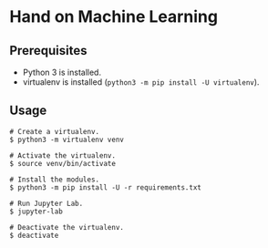 # Hand on Machine Learning

## Prerequisites
* Python 3 is installed.
* virtualenv is installed (`python3 -m pip install -U virtualenv`).

## Usage
```sh-session
# Create a virtualenv.
$ python3 -m virtualenv venv

# Activate the virtualenv.
$ source venv/bin/activate

# Install the modules.
$ python3 -m pip install -U -r requirements.txt

# Run Jupyter Lab.
$ jupyter-lab

# Deactivate the virtualenv.
$ deactivate
```
